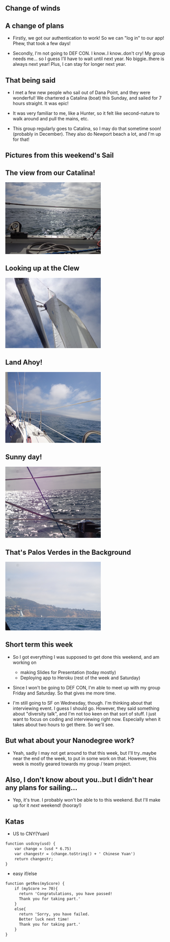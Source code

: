 ## Change of winds

## A change of plans

- Firstly, we got our authentication to work! So we can "log in" to our app!
  Phew, that took a few days!
  
- Secondly, I'm not going to DEF CON. I know..I know..don't cry! 
  My group needs me... so I guess I'll
  have to wait until next year. 
  No biggie..there is always next year! 
  Plus, I can stay for longer next year.
  
## That being said

- I met a few new people who sail out of Dana Point, and they were 
  wonderful! We chartered a Catalina (boat) this Sunday, and sailed for 7 hours
  straight. It was epic!
  
- It was very familiar to me, like a Hunter, so it felt like second-nature 
  to walk around and pull the mains, etc. 
  
- This group regularly goes to Catalina, so I may do that sometime soon!
  (probably in December). They also do Newport beach a lot, and I'm up for that!
  
## Pictures from this weekend's Sail

## The view from our Catalina!

<img src="/images/redondo_sail/sailboat_001.png" width="300">

## Looking up at the Clew

<img src="/images/redondo_sail/sailboat_002.png" width="300">

## Land Ahoy!

<img src="/images/redondo_sail/sailboat_003.png" width="300">

## Sunny day!

<img src="/images/redondo_sail/sailboat_004.png" width="300">

## That's Palos Verdes in the Background

<img src="/images/redondo_sail/sailboat_005.png" width="300">

## Short term this week

- So I got everything I was supposed to get done this weekend,
  and am working on 
  - making Slides for Presentation (today mostly)
  - Deploying app to Heroku (rest of the week and Saturday)
  
- Since I won't be going to DEF CON, I'm able to meet up with
  my group Friday and Saturday. So that gives me more time.
  
  
- I'm still going to SF on Wednesday, though. 
  I'm thinking about that interviewing event. I guess I should go.
  However, they said something about "diversity talk", and I'm not
  too keen on that sort of stuff. I just want to focus on coding
  and interviewing right now. Especially when it takes about two hours
  to get there. So we'll see.
  
## But what about your Nanodegree work?

- Yeah, sadly I may not get around to that this week, but I'll try..maybe
  near the end of the week, to put in some work on that. 
  However, this week is mostly geared towards my group / team project.
  
## Also, I don't know about you..but I didn't hear any plans for sailing...

- Yep, it's true. I probably won't be able to to this weekend. But I'll make up 
  for it *next* weekend! (hooray!)
  
## Katas

- US to CNY(Yuan)

```
function usdcny(usd) {
    var change = (usd * 6.75)
    var changestr = (change.toString() + ' Chinese Yuan')
    return changestr;
}
```

- easy if/else

```
function getRes(myScore) {
    if (myScore >= 70){
      return 'Congratulations, you have passed! 
      Thank you for taking part.'
    } 
    else{
      return 'Sorry, you have failed. 
      Better luck next time! 
      Thank you for taking part.'
    }
}
```
